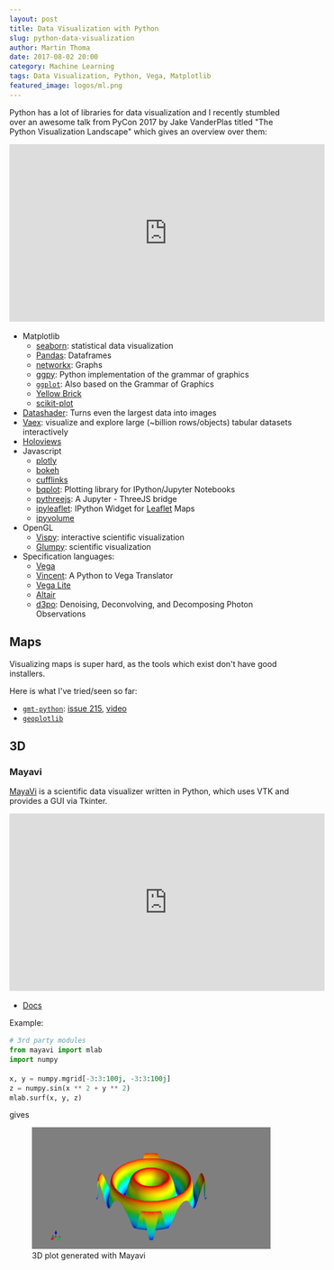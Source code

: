 ```yaml
---
layout: post
title: Data Visualization with Python
slug: python-data-visualization
author: Martin Thoma
date: 2017-08-02 20:00
category: Machine Learning
tags: Data Visualization, Python, Vega, Matplotlib
featured_image: logos/ml.png
---
```

Python has a lot of libraries for data visualization and I recently stumbled
over an awesome talk from PyCon 2017 by Jake VanderPlas titled "The Python
Visualization Landscape" which gives an overview over them:

<iframe width="560" height="315" src="https://www.youtube-nocookie.com/embed/FytuB8nFHPQ" frameborder="0" allow="autoplay; encrypted-media" allowfullscreen></iframe>

* Matplotlib
    * [seaborn](https://seaborn.pydata.org/): statistical data visualization
    * [Pandas](http://pandas.pydata.org/): Dataframes
    * [networkx](https://networkx.github.io/): Graphs
    * [ggpy](https://github.com/yhat/ggpy): Python implementation of the grammar of graphics
    * [`ggplot`](http://ggplot.yhathq.com/): Also based on the Grammar of Graphics
    * [Yellow Brick](https://github.com/DistrictDataLabs/yellowbrick)
    * [scikit-plot](https://github.com/reiinakano/scikit-plot)
* [Datashader](https://github.com/bokeh/datashader): Turns even the largest data into images
* [Vaex](https://github.com/maartenbreddels/vaex): visualize and explore large (~billion rows/objects) tabular datasets interactively
* [Holoviews](http://holoviews.org/)
* Javascript
    * [plotly](https://plot.ly/python/)
    * [bokeh](http://bokeh.pydata.org/en/latest/)
    * [cufflinks](https://github.com/santosjorge/cufflinks)
    * [bqplot](https://github.com/bloomberg/bqplot): Plotting library for IPython/Jupyter Notebooks
    * [pythreejs](https://github.com/jovyan/pythreejs): A Jupyter - ThreeJS bridge
    * [ipyleaflet](https://github.com/ellisonbg/ipyleaflet): IPython Widget for [Leaflet](https://leafletjs.com/) Maps
    * [ipyvolume](https://github.com/maartenbreddels/ipyvolume)
* OpenGL
    * [Vispy](http://vispy.org/): interactive scientific visualization
    * [Glumpy](https://glumpy.github.io/): scientific visualization
* Specification languages:
    * [Vega](https://github.com/vega/vega)
    * [Vincent](https://vincent.readthedocs.io/en/latest/): A Python to Vega Translator
    * [Vega Lite](https://vega.github.io/vega-lite/)
    * [Altair](https://altair-viz.github.io/)
    * [d3po](https://github.com/information-field-theory/d3po): Denoising, Deconvolving, and Decomposing Photon Observations


## Maps

Visualizing maps is super hard, as the tools which exist don't have good
installers.

Here is what I've tried/seen so far:

* [`gmt-python`](https://www.gmtpython.xyz/latest/): [issue 215](https://github.com/GenericMappingTools/gmt-python/issues/215), [video](https://www.youtube.com/watch?v=6wMtfZXfTRM)
* [`geoplotlib`](https://github.com/andrea-cuttone/geoplotlib)


## 3D

### Mayavi
[MayaVi](https://en.wikipedia.org/wiki/MayaVi) is a scientific data visualizer written in Python, which uses VTK and provides a GUI via Tkinter.

<iframe width="560" height="315" src="https://www.youtube-nocookie.com/embed/r6OD07Qq2mw" frameborder="0" allow="autoplay; encrypted-media" allowfullscreen></iframe>

* [Docs](http://docs.enthought.com/mayavi/mayavi/)

Example:

```python
# 3rd party modules
from mayavi import mlab
import numpy

x, y = numpy.mgrid[-3:3:100j, -3:3:100j]
z = numpy.sin(x ** 2 + y ** 2)
mlab.surf(x, y, z)
```

gives

<figure class="wp-caption aligncenter img-thumbnail">
    <a href="../images/2018/07/mayavi-sin-3d-example.png"><img src="../images/2018/07/mayavi-sin-3d-example.png" alt="3D plot generated with Mayavi" style="width: 512px;"/></a>
    <figcaption class="text-center">3D plot generated with Mayavi</figcaption>
</figure>
